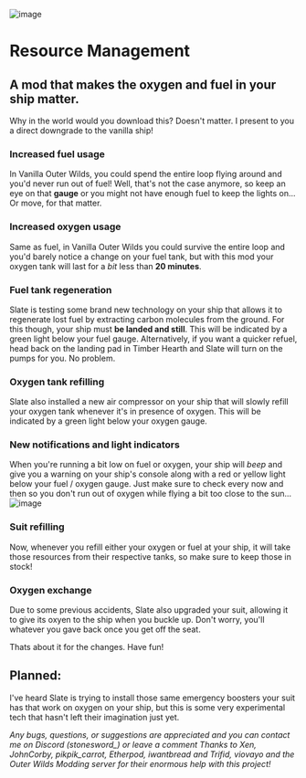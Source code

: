 ![image](https://github.com/el-piedras/Resource-Management/assets/134638269/2ba85169-172f-4783-808c-7d607bbf24d5)

# Resource Management
 ## A mod that makes the oxygen and fuel in your ship matter.

Why in the world would you download this? Doesn't matter. I present to you a direct downgrade to the vanilla ship!

 ### Increased fuel usage
 In Vanilla Outer Wilds, you could spend the entire loop flying around and you'd never run out of fuel! Well, that's not the case anymore, so keep an eye on that **gauge** or you might not have enough fuel to keep the lights on... Or move, for that matter.

 ### Increased oxygen usage
 Same as fuel, in Vanilla Outer Wilds you could survive the entire loop and you'd barely notice a change on your fuel tank, but with this mod your oxygen tank will last for a *bit* less than **20 minutes**.

 ### Fuel tank regeneration
 Slate is testing some brand new technology on your ship that allows it to regenerate lost fuel by extracting carbon molecules from the ground. For this though, your ship must **be landed and still**. This will be indicated by a green light below your fuel gauge. Alternatively, if you want a quicker refuel, head back on the landing pad in Timber Hearth and Slate will turn on the pumps for you. No problem.

 ### Oxygen tank refilling
 Slate also installed a new air compressor on your ship that will slowly refill your oxygen tank whenever it's in presence of oxygen. This will be indicated by a green light below your oxygen gauge.

 ### New notifications and light indicators
 When you're running a bit low on fuel or oxygen, your ship will *beep* and give you a warning on your ship's console along with a red or yellow light below your fuel / oxygen gauge. Just make sure to check every now and then so you don't run out of oxygen while flying a bit too close to  the sun...
 ![image](https://github.com/el-piedras/Resource-Management/assets/134638269/979c0b21-9c11-41d2-8f28-43050b3dbc10)

 ### Suit refilling
 Now, whenever you refill either your oxygen or fuel at your ship, it will take those resources from their respective tanks, so make sure to keep those in stock!

 ### Oxygen exchange
 Due to some previous accidents, Slate also upgraded your suit, allowing it to give its oxyen to the ship when you buckle up. Don't worry, you'll whatever you gave back once you get off the seat.


Thats about it for the changes. Have fun!

## Planned:
 I've heard Slate is trying to install those same emergency boosters your suit has that work on oxygen on your ship, but this is some very experimental tech that hasn't left their imagination just yet.

 
*Any bugs, questions, or suggestions are appreciated and you can contact me on Discord (stonesword_) or leave a comment*
*Thanks to Xen, JohnCorby, pikpik_carrot, Etherpod, iwantbread and Trifid, viovayo and the Outer Wilds Modding server for their enormous help with this project!*
